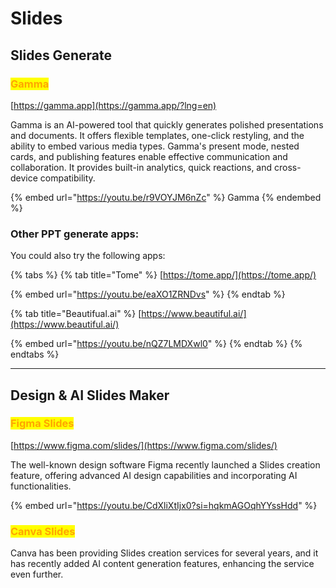 # Slides

## Slides Generate

### <mark style="color:orange;">Gamma</mark>

[https://gamma.app](https://gamma.app/?lng=en)

Gamma is an AI-powered tool that quickly generates polished presentations and documents. It offers flexible templates, one-click restyling, and the ability to embed various media types. Gamma's present mode, nested cards, and publishing features enable effective communication and collaboration. It provides built-in analytics, quick reactions, and cross-device compatibility.

{% embed url="https://youtu.be/r9VOYJM6nZc" %}
Gamma
{% endembed %}

### Other PPT generate apps:

You could also try the following apps:

{% tabs %}
{% tab title="Tome" %}
[https://tome.app/](https://tome.app/)

{% embed url="https://youtu.be/eaXO1ZRNDvs" %}
{% endtab %}

{% tab title="Beautifual.ai" %}
[https://www.beautiful.ai/](https://www.beautiful.ai/)

{% embed url="https://youtu.be/nQZ7LMDXwl0" %}
{% endtab %}
{% endtabs %}

***

## Design & AI Slides Maker

### <mark style="color:orange;">Figma Slides</mark>

[https://www.figma.com/slides/](https://www.figma.com/slides/)

The well-known design software Figma recently launched a Slides creation feature, offering advanced AI design capabilities and incorporating AI functionalities.

{% embed url="https://youtu.be/CdXliXtIjx0?si=hqkmAGOqhYYssHdd" %}



### <mark style="color:orange;">Canva Slides</mark>

Canva has been providing Slides creation services for several years, and it has recently added AI content generation features, enhancing the service even further.





